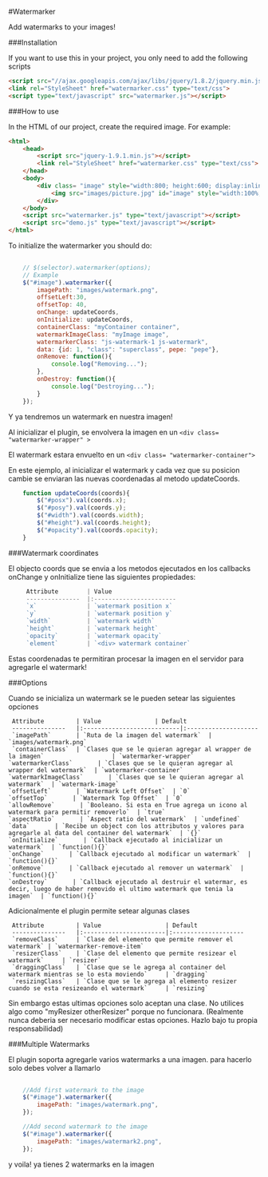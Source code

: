 #Watermarker

Add watermarks to your images!
 
###Installation

If you want to use this in your project, you only need to add the following scripts

```HTML
<script src="//ajax.googleapis.com/ajax/libs/jquery/1.8.2/jquery.min.js"></script>
<link rel="StyleSheet" href="watermarker.css" type="text/css">
<script type="text/javascript" src="watermarker.js"></script>
```


###How to use

In the HTML of our project, create the required image. For example:

```HTML
<html>
    <head>
        <script src="jquery-1.9.1.min.js"></script>
        <link rel="StyleSheet" href="watermarker.css" type="text/css">
    </head>
    <body>
        <div class= "image" style="width:800; height:600; display:inline-block;position: relative;left: 25px;top: 30px;" >
            <img src="images/picture.jpg" id="image" style="width:100%;height:100%;" >
        </div>
    </body>
    <script src="watermarker.js" type="text/javascript"></script>
    <script src="demo.js" type="text/javascript"></script>
</html>
```

To initialize the watermarker you should do:

```javascript
    
    // $(selector).watermarker(options);
    // Example
    $("#image").watermarker({
        imagePath: "images/watermark.png",
        offsetLeft:30,
        offsetTop: 40,
        onChange: updateCoords,
        onInitialize: updateCoords,
        containerClass: "myContainer container",
        watermarkImageClass: "myImage image",       
        watermarkerClass: "js-watermark-1 js-watermark",
        data: {id: 1, "class": "superclass", pepe: "pepe"},     
        onRemove: function(){
            console.log("Removing...");
        },
        onDestroy: function(){
            console.log("Destroying...");
        }
    });
```

Y ya tendremos un watermark en nuestra imagen! 

Al inicializar el plugin, se envolvera la imagen en un ```<div class= "watermarker-wrapper" >``` 

El watermark estara envuelto en un ```<div class= "watermarker-container"> ```

En este ejemplo, al inicializar el watermark y cada vez que su posicion cambie se enviaran las nuevas coordenadas al metodo updateCoords.

```javascript
    function updateCoords(coords){
        $("#posx").val(coords.x);
        $("#posy").val(coords.y);
        $("#width").val(coords.width);
        $("#height").val(coords.height);
        $("#opacity").val(coords.opacity);      
    }
```

###Watermark coordinates

El objecto coords que se envia a los metodos ejecutados en los callbacks onChange y onInitialize tiene las siguientes propiedades:

```javascript
     Attribute        | Value
     ---------------  |:-----------------------
     `x`              | `watermark position x`
     `y`              | `watermark position y`                 
     `width`          | `watermark width`                 
     `height`         | `watermark height`     
     `opacity`        | `watermark opacity`                 
     `element`        | `<div> watermark container`                 
```

Estas coordenadas te permitiran procesar la imagen en el servidor para agregarle el watermark!

###Options

Cuando se inicializa un watermark se le pueden setear las siguientes opciones

     Attribute         | Value               | Default
     ---------------   |:---------------------------|:--------------------
     `imagePath`       | `Ruta de la imagen del watermark`  | `images/watermark.png`
     `containerClass`  | `Clases que se le quieran agregar al wrapper de la imagen`                   | `watermarker-wrapper`
    `watermarkerClass`       | `Clases que se le quieran agregar al wrapper del watermark`  | `watermarker-container`
    `watermarkImageClass`       | `Clases que se le quieran agregar al watermark`  | `watermark-image`
    `offsetLeft`       | `Watermark Left Offset`  | `0`
    `offsetTop`       | `Watermark Top Offset`  | `0`
    `allowRemove`       | `Booleano. Si esta en True agrega un icono al watermark para permitir removerlo`  | `true`
    `aspectRatio`       | `Aspect ratio del watermark`  | `undefined`
    `data`       | `Recibe un object con los attributos y valores para agregarle al data del container del watermark`  | `{}`
    `onInitialize`       | `Callback ejecutado al inicializar un watermark`  | `function(){}`
    `onChange`       | `Callback ejecutado al modificar un watermark`  | `function(){}`
    `onRemove`       | `Callback ejecutado al remover un watermark`  | `function(){}`
    `onDestroy`       | `Callback ejecutado al destruir el watermar, es decir, luego de haber removido el ultimo watermark que tenia la imagen`  | `function(){}`

Adicionalmente el plugin permite setear algunas clases
 
     Attribute         | Value                  | Default
     ---------------   |:-----------------------|:--------------------
     `removeClass`     | `Clase del elemento que permite remover el watermark` | `watermarker-remove-item`
     `resizerClass`    | `Clase del elemento que permite resizear el watermark`     | `resizer`
     `draggingClass`   | `Clase que se le agrega al container del watermark mientras se lo esta moviendo`     | `dragging`
     `resizingClass`   | `Clase que se le agrega al elemento resizer cuando se esta resizeando el watermark`     | `resizing`

Sin embargo estas ultimas opciones solo aceptan una clase. No utilices algo como "myResizer otherResizer" porque no funcionara. (Realmente nunca deberia ser necesario modificar estas opciones. Hazlo bajo tu propia responsabilidad)

###Multiple Watermarks

El plugin soporta agregarle varios watermarks a una imagen. para hacerlo solo debes volver a llamarlo

```javascript
    
    //Add first watermark to the image
    $("#image").watermarker({
        imagePath: "images/watermark.png",
    });

    //Add second watermark to the image
    $("#image").watermarker({
        imagePath: "images/watermark2.png",
    });

```

y voila! ya tienes 2 watermarks en la imagen